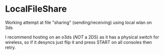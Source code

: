 # LocalFileShare

Working attempt at file "sharing" (sending/receiving) using local wlan on 3ds

I recommend hosting on an o3ds (*NOT* a 2DS) as it has a physical switch for wireless, so if it desyncs just flip it and press START on all consoles then retry.
